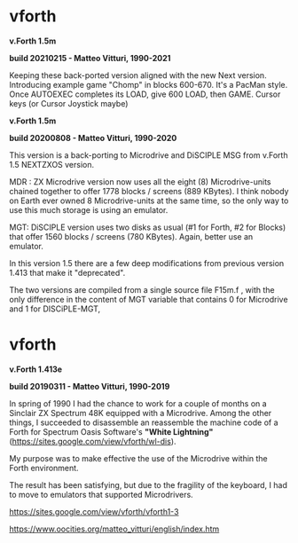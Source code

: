 # vforth
__v.Forth 1.5m__ 

__build 20210215 - Matteo Vitturi, 1990-2021__

Keeping these back-ported version aligned with the new Next version.
Introducing example game "Chomp" in blocks 600-670. It's a PacMan style.
Once AUTOEXEC completes its LOAD, give 600 LOAD, then GAME.
Cursor keys (or Cursor Joystick maybe)



__v.Forth 1.5m__ 

__build 20200808 - Matteo Vitturi, 1990-2020__

This version is a back-porting to Microdrive and DiSCIPLE MSG from v.Forth 1.5 NEXTZXOS version.

MDR : ZX Microdrive version now uses all the eight (8) Microdrive-units chained together to offer 1778 blocks / screens (889 KBytes). I think nobody on Earth ever owned 8 Microdrive-units at the same time, so the only way to use this much storage is using an emulator.

MGT: DiSCIPLE version uses two disks as usual  (#1 for Forth, #2 for Blocks) that offer 1560 blocks / screens (780 KBytes). Again, better use an emulator.

In this version 1.5 there are a few deep modifications from previous version 1.413 that make it "deprecated".

The two versions are compiled from a single source file F15m.f , with the only difference in the content of MGT  variable  that contains  0 for  Microdrive and 1 for DISCiPLE-MGT, 



# vforth
__v.Forth 1.413e__ 

__build 20190311 - Matteo Vitturi, 1990-2019__

In spring of 1990 I had the chance to work for a couple of months on a Sinclair ZX Spectrum 48K equipped with a Microdrive. 
Among the other things, I succeeded to disassemble an reassemble the machine code of a Forth for Spectrum 
Oasis Software's __"White Lightning"__ (https://sites.google.com/view/vforth/wl-dis).

My purpose was to make effective the use of the Microdrive within the Forth environment. 

The result has been satisfying, but due to the fragility of the keyboard, I had to move to emulators that supported Microdrivers.

https://sites.google.com/view/vforth/vforth1-3

https://www.oocities.org/matteo_vitturi/english/index.htm

